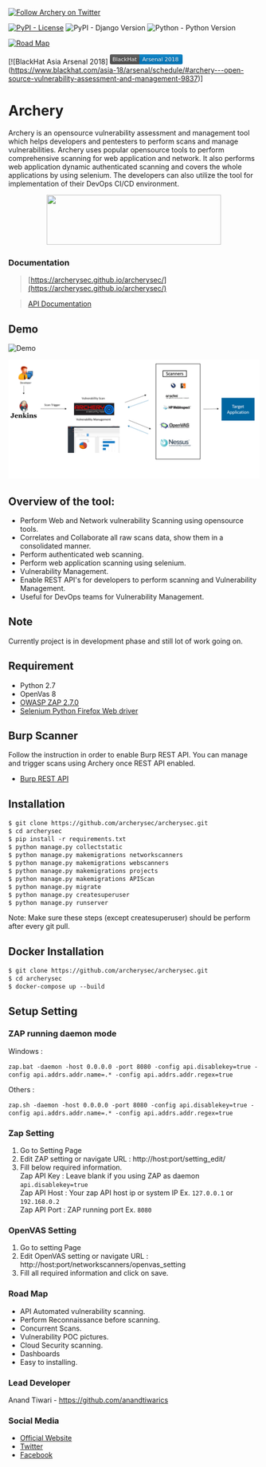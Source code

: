 [![Follow Archery on Twitter](https://img.shields.io/twitter/follow/archerysec.svg?style=social&logo=twitter&label=Follow)](https://twitter.com/intent/user?screen_name=archerysec "Follow Archery on Twitter")

[![PyPI - License](https://img.shields.io/pypi/l/Django.svg)](https://github.com/archerysec/archerysec/blob/master/LICENSE) ![PyPI - Django Version](https://img.shields.io/pypi/djversions/djangorestframework.svg) ![Python - Python Version](https://img.shields.io/badge/Python-2.7-red.svg)

[![Road Map](https://img.shields.io/badge/Road-Map-orange.svg)](https://github.com/archerysec/archerysec/projects/1)

[![BlackHat Asia Arsenal 2018] <svg xmlns="http://www.w3.org/2000/svg" width="146" height="20"><linearGradient id="b" x2="0" y2="100%"><stop offset="0" stop-color="#bbb" stop-opacity=".1"/><stop offset="1" stop-opacity=".1"/></linearGradient><clipPath id="a"><rect width="146" height="20" rx="3" fill="#fff"/></clipPath><g clip-path="url(#a)"><path fill="#555" d="M0 0h59v20H0z"/><path fill="#007ec6" d="M59 0h87v20H59z"/><path fill="url(#b)" d="M0 0h146v20H0z"/></g><g fill="#fff" text-anchor="middle" font-family="DejaVu Sans,Verdana,Geneva,sans-serif" font-size="11"><text x="29.5" y="15" fill="#010101" fill-opacity=".3">BlackHat</text><text x="29.5" y="14">BlackHat</text><text x="101.5" y="15" fill="#010101" fill-opacity=".3">Arsenal 2018</text><text x="101.5" y="14">Arsenal 2018</text></g></svg> (https://www.blackhat.com/asia-18/arsenal/schedule/#archery---open-source-vulnerability-assessment-and-management-9837)]


Archery
=================
Archery is an opensource vulnerability assessment and management tool which helps developers and pentesters to perform scans and manage vulnerabilities. Archery uses popular opensource tools to perform comprehensive scanning for web application and network. It also performs web application dynamic authenticated scanning and covers the whole applications by using selenium. The developers can also utilize the tool for implementation of their DevOps CI/CD environment.


<p align="center">
  <img width="350" height="100" src="https://raw.githubusercontent.com/anandtiwarics/archerysecurity/master/archerysecurity/static/photo.png">
</p>

### Documentation

> [https://archerysec.github.io/archerysec/](https://archerysec.github.io/archerysec/)


> [API Documentation](https://archerysec.github.io/archerysecapi/)

## Demo
![Demo](https://github.com/anandtiwarics/photoVideos/blob/master/Photos/archery_demo.gif)

![Overview](https://raw.githubusercontent.com/anandtiwarics/photoVideos/master/Photos/archery_architecture.png)

## Overview of the tool:
* Perform Web and Network vulnerability Scanning using opensource tools.
* Correlates and Collaborate all raw scans data, show them in a consolidated manner.
* Perform authenticated web scanning.
* Perform web application scanning using selenium.
* Vulnerability Management.
* Enable REST API's for developers to perform scanning and Vulnerability Management.
* Useful for DevOps teams for Vulnerability Management.

## Note
Currently project is in development phase and still lot of work going on.

## Requirement

* Python 2.7
* OpenVas 8
* [OWASP ZAP 2.7.0](https://github.com/zaproxy/zaproxy/wiki/Downloads)
* [Selenium Python Firefox Web driver](https://github.com/mozilla/geckodriver/releases)

## Burp Scanner
Follow the instruction in order to enable Burp REST API. You can manage and trigger scans using Archery once REST API enabled.

* [Burp REST API](https://github.com/vmware/burp-rest-api)

## Installation

```
$ git clone https://github.com/archerysec/archerysec.git
$ cd archerysec
$ pip install -r requirements.txt
$ python manage.py collectstatic
$ python manage.py makemigrations networkscanners
$ python manage.py makemigrations webscanners
$ python manage.py makemigrations projects
$ python manage.py makemigrations APIScan
$ python manage.py migrate
$ python manage.py createsuperuser
$ python manage.py runserver
```

Note: Make sure these steps (except createsuperuser) should be perform after every git pull.


## Docker Installation
```
$ git clone https://github.com/archerysec/archerysec.git
$ cd archerysec
$ docker-compose up --build
```

## Setup Setting

### ZAP running daemon mode

Windows :

```
zap.bat -daemon -host 0.0.0.0 -port 8080 -config api.disablekey=true -config api.addrs.addr.name=.* -config api.addrs.addr.regex=true
```

Others :

```
zap.sh -daemon -host 0.0.0.0 -port 8080 -config api.disablekey=true -config api.addrs.addr.name=.* -config api.addrs.addr.regex=true
```

### Zap Setting

1. Go to Setting Page
2. Edit ZAP setting or navigate URL : http://host:port/setting_edit/
3. Fill below required information. <br>
    Zap API Key : Leave blank if you using ZAP as daemon ``` api.disablekey=true ``` <br>
    Zap API Host : Your zap API host ip or system IP Ex. ``` 127.0.0.1 ``` or ``` 192.168.0.2 ``` <br>
    Zap API Port : ZAP running port Ex. ``` 8080 ``` <br>


### OpenVAS Setting

1. Go to setting Page
2. Edit OpenVAS setting or navigate URL : http://host:port/networkscanners/openvas_setting
3. Fill all required information and click on save.


### Road Map



* API Automated vulnerability scanning.
* Perform Reconnaissance before scanning.
* Concurrent Scans.
* Vulnerability POC pictures.
* Cloud Security scanning.
* Dashboards
* Easy to installing.

### Lead Developer

Anand Tiwari -  https://github.com/anandtiwarics

### Social Media
* [Official Website](https://archerysec.github.io/archerysec/)
* [Twitter](https://twitter.com/archerysec)
* [Facebook](https://facebook.com/archerysec)
